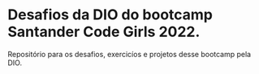 # Desafios da DIO do bootcamp Santander Code Girls 2022.
Repositório para os desafios, exercicíos e projetos desse bootcamp pela DIO.
